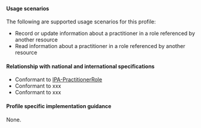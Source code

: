#### Usage scenarios

The following are supported usage scenarios for this profile:

- Record or update information about a practitioner in a role referenced by another resource
- Read information about a practitioner in a role referenced by another resource


#### Relationship with national and international specifications
- Conformant to [IPA-PractitionerRole](https://build.fhir.org/ig/HL7/fhir-ipa/StructureDefinition-ipa-practitionerrole.html)
- Conformant to xxx
- Conformant to xxx


#### Profile specific implementation guidance
None.